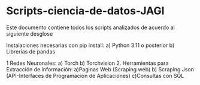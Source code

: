 # Scripts-ciencia-de-datos-JAGI

Este documento contiene todos los scripts analizados de acuerdo al siguiente desglose

Instalaciones necesarias con pip install:
a) Python 3.11 o posterior
b) Librerias de pandas

1 Redes Neuronales:  a) Torch  b) Torchvision
2. Herramientas para Extracción de información: a)Paginas Web (Scraping web)  b) Scraping Json (API-Interfaces de Programación de Aplicaciones) c)Consultas con SQL

